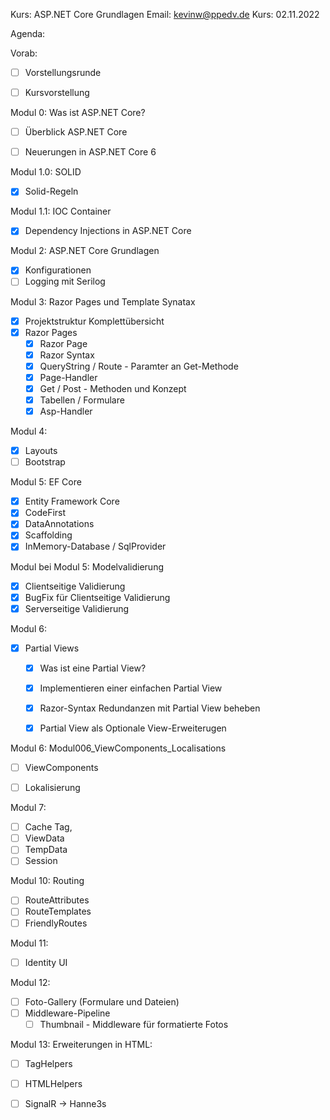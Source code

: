 Kurs:       ASP.NET Core Grundlagen
Email:      kevinw@ppedv.de
Kurs:       02.11.2022


Agenda: 

Vorab:
- [ ] Vorstellungsrunde
- [ ] Kursvorstellung


Modul 0: Was ist ASP.NET Core?
- [ ] Überblick ASP.NET Core
- [ ] Neuerungen in ASP.NET Core 6


Modul 1.0: SOLID 
- [x] Solid-Regeln

Modul 1.1: IOC Container
- [x] Dependency Injections in ASP.NET Core

Modul 2: ASP.NET Core Grundlagen
- [x] Konfigurationen
- [ ] Logging mit Serilog

Modul 3: Razor Pages und Template Synatax
- [x] Projektstruktur Komplettübersicht
- [x] Razor Pages 
    - [x] Razor Page
    - [x] Razor Syntax
    - [x] QueryString / Route - Paramter an Get-Methode
    - [x] Page-Handler 
    - [x] Get / Post - Methoden und Konzept
    - [x] Tabellen / Formulare
    - [x] Asp-Handler
    
Modul 4: 
- [x] Layouts
- [ ] Bootstrap

Modul 5: EF Core
- [x] Entity Framework Core
- [x] CodeFirst
- [x] DataAnnotations
- [x] Scaffolding
- [x] InMemory-Database / SqlProvider

Modul bei Modul 5: Modelvalidierung
- [x]  Clientseitige Validierung
- [x]  BugFix für Clientseitige Validierung
- [x]  Serverseitige Validierung

Modul 6: 
- [x] Partial Views
    - [x] Was ist eine Partial View?
    - [x] Implementieren einer einfachen Partial View
    - [x] Razor-Syntax Redundanzen mit Partial View beheben 
    - [x] Partial View als Optionale View-Erweiterugen 


Modul 6:  Modul006_ViewComponents_Localisations
- [ ] ViewComponents
- [ ] Lokalisierung 


Modul 7:
- [ ] Cache Tag,
- [ ] ViewData
- [ ] TempData
- [ ] Session

Modul 10: Routing
- [ ] RouteAttributes
- [ ] RouteTemplates
- [ ] FriendlyRoutes
  
Modul 11: 
- [ ] Identity UI 

Modul 12:
- [ ] Foto-Gallery (Formulare und Dateien)
- [ ] Middleware-Pipeline
    - [ ] Thumbnail - Middleware für formatierte Fotos

Modul 13: Erweiterungen in HTML:
- [ ] TagHelpers
- [ ] HTMLHelpers
- [ ] SignalR -> Hanne3s














